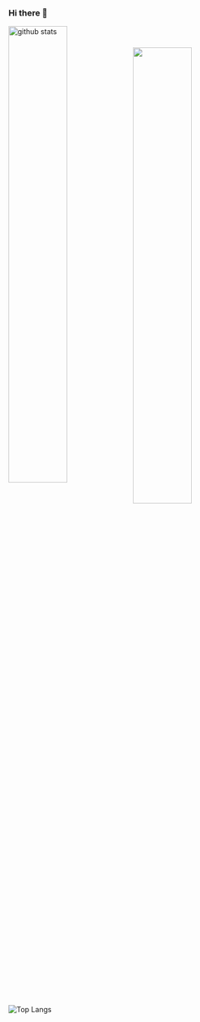 ### Hi there 👋
<!--
**agarwalshashwat/agarwalshashwat** is a ✨ _special_ ✨ repository because its `README.md` (this file) appears on your GitHub profile.

Here are some ideas to get you started:

- 🔭 I’m currently working on ...
- 🌱 I’m currently learning ...
- 👯 I’m looking to collaborate on ...
- 🤔 I’m looking for help with ...
- 💬 Ask me about ...
- 📫 How to reach me: ...
- 😄 Pronouns: ...
- ⚡ Fun fact: ...
-->


<img src="https://github-readme-stats.vercel.app/api?username=agarwalshashwat&show_icons=true&theme=gotham" alt="github stats" width="48%" align="center"/>

<img src="https://github-readme-streak-stats.herokuapp.com/?user=agarwalshashwat&theme=dark" width="48%" >

![Top Langs](https://github-readme-stats.vercel.app/api/top-langs/?username=agarwalshashwat&theme=gotham)

